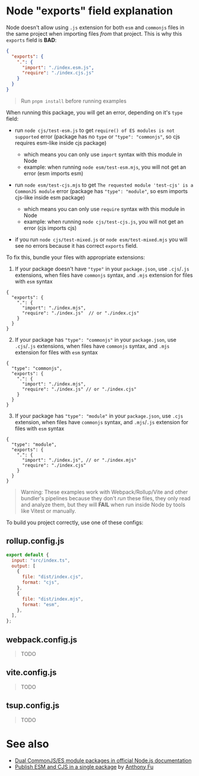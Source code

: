 # Node "exports" field explanation

Node doesn't allow using `.js` extension for both `esm` and `commonjs` files in the same project when importing files _from_ that project. This is why this `exports` field is **BAD**:

```json
{
  "exports": {
    ".": {
      "import": "./index.esm.js",
      "require": "./index.cjs.js"
    }
  }
}
```

> Run `pnpm install` before running examples

When running this package, you will get an error, depending on it's `type` field:

- run `node cjs/test-esm.js` to get `require() of ES modules is not supported` error (package has no `type` or `"type": "commonjs"`, so cjs requires esm-like inside cjs package)

  - which means you can only use `import` syntax with this module in Node
  - example: when running `node esm/test-esm.mjs`, you will not get an error (esm imports esm)

- run `node esm/test-cjs.mjs` to get `The requested module 'test-cjs' is a CommonJS module` error (package has `"type": "module"`, so esm imports cjs-like inside esm package)

  - which means you can only use `require` syntax with this module in Node
  - example: when running `node cjs/test-cjs.js`, you will not get an error (cjs imports cjs)

- if you run `node cjs/test-mixed.js` or `node esm/test-mixed.mjs` you will see no errors because it has correct `exports` field.

To fix this, bundle your files with appropriate extensions:

1. If your package doesn't have `"type"` in your `package.json`, use `.cjs`/`.js` extensions, when files have `commonjs` syntax, and `.mjs` extension for files with `esm` syntax

```jsonc
{
  "exports": {
    ".": {
      "import": "./index.mjs",
      "require": "./index.js"  // or "./index.cjs"
    }
  }
}
```

2. If your package has `"type": "commonjs"` in your `package.json`, use `.cjs`/`.js` extensions, when files have `commonjs` syntax, and `.mjs` extension for files with `esm` syntax

```jsonc
{
  "type": "commonjs",
  "exports": {
    ".": {
      "import": "./index.mjs",
      "require": "./index.js" // or "./index.cjs"
    }
  }
}
```

3. If your package has `"type": "module"` in your `package.json`, use `.cjs` extension, when files have `commonjs` syntax, and `.mjs`/`.js` extension for files with `esm` syntax


```jsonc
{
  "type": "module",
  "exports": {
    ".": {
      "import": "./index.js", // or "./index.mjs"
      "require": "./index.cjs"
    }
  }
}
```

> Warning: These examples work with Webpack/Rollup/Vite and other bundler's pipelines because they don't _run_ these files, they only read and analyze them, but they will **FAIL** when run inside Node by tools like Vitest or manually.

To build you project correctly, use one of these configs:

## rollup.config.js

```js
export default {
  input: "src/index.ts",
  output: [
    {
      file: "dist/index.cjs",
      format: "cjs",
    },
    {
      file: "dist/index.mjs",
      format: "esm",
    },
  ],
};
```

## webpack.config.js

> TODO

## vite.config.js

> TODO

## tsup.config.js

> TODO

# See also
- [Dual CommonJS/ES module packages in official Node.js documentation](https://nodejs.org/api/packages.html#dual-commonjses-module-packages)
- [Publish ESM and CJS in a single package](https://antfu.me/posts/publish-esm-and-cjs) by [Anthony Fu](https://github.com/antfu)
